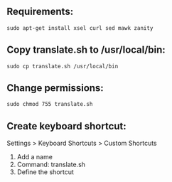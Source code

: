 ## Requirements:

`sudo apt-get install xsel curl sed mawk zanity`

## Copy translate.sh to /usr/local/bin:

`sudo cp translate.sh /usr/local/bin`


## Change permissions:

`sudo chmod 755 translate.sh`


## Create keyboard shortcut:

Settings > Keyboard Shortcuts > Custom Shortcuts

  1. Add a name
  2. Command: translate.sh
  3. Define the shortcut
